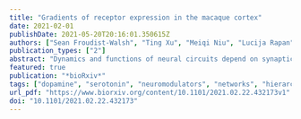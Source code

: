 ```yaml
---
title: "Gradients of receptor expression in the macaque cortex"
date: 2021-02-01
publishDate: 2021-05-20T20:16:01.350615Z
authors: ["Sean Froudist-Walsh", "Ting Xu", "Meiqi Niu", "Lucija Rapan", "Karl Zilles", "Daniel S. Margulies", "Xiao-Jing Wang", "Nicola Palomero-Gallagher"]
publication_types: ["2"]
abstract: "Dynamics and functions of neural circuits depend on synaptic interactions mediated by receptors. Therefore, a comprehensive map of receptor organization is needed to understand how different functions may emerge across distinct cortical regions. Here we use in-vitro receptor autoradiography to measure the density of 14 neurotransmitter receptor types in 109 areas of macaque cortex. We integrate the receptor data with other anatomical, genetic and functional connectivity data into a common cortical space. We uncovered a principal gradient of increasing receptor expression per neuron aligned with cortical hierarchy from early sensory cortex to higher cognitive areas. A second gradient, primarily driven by 5-HT1A receptors, peaks in the anterior and subcallosal cingulate, suggesting that the macaque may be a promising animal model for major depressive disorder. The receptor gradients may enable rapid, reliable information processing in sensory cortical areas and slow, flexible integration of information in higher cognitive areas."
featured: true
publication: "*bioRxiv*"
tags: ["dopamine", "serotonin", "neuromodulators", "networks", "hierarchy","gradients", "anatomy"]
url_pdf: "https://www.biorxiv.org/content/10.1101/2021.02.22.432173v1"
doi: "10.1101/2021.02.22.432173"
---
```


